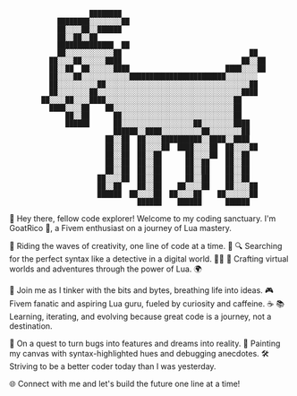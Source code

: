                                                                                        
                        ████████                                                        
                ████████░░░░░░░░██                                                      
                ██░░░░██░░██████                                                        
                ██░░██░░██                                                              
                ██████████████  ██                                                      
                ██░░░░░░░░░░░░██                                ██                      
              ██░░░░██░░░░░░████                              ██░░██                    
              ██░░██  ██░░░░░░████                        ████░░░░██                    
              ██░░░░██░░░░░░░░░░░░████████████████████████░░░░░░░░                      
              ██░░░░░░░░░░██░░░░░░░░░░░░░░░░░░░░░░░░░░░░░░░░░░░░██                      
              ██░░░░░░░░██░░░░░░░░░░░░░░░░░░░░░░░░░░░░░░░░░░░░████                      
            ██░░░░██░░░░████░░░░░░░░░░░░░░░░░░░░░░░░░░░░░░░░██                          
              ████░░░░██    ██░░░░░░░░░░░░░░░░░░░░░░░░░░░░░░██                          
                  ██░░██      ██░░░░░░░░░░░░░░░░░░░░░░░░░░░░██                          
                  ██████      ██░░░░░░░░░░░░░░░░░░██░░░░░░░░████                        
                              ██████░░████░░░░░░░░░░██░░░░░░░░██                        
                            ██░░██  ██░░░░██████████░░████░░████                        
                            ██░░██  ██░░░░██  ████░░░░██  ██░░░░██                      
                            ██░░██  ██░░██      ██░░░░██  ██░░██                        
                            ██░░██  ██░░██      ██░░██    ██░░██                        
                            ██░░██  ██░░██      ██░░██    ██░░██                        
                          ██░░░░██  ██░░██      ██░░██    ██░░██                        
                          ██░░██    ██░░██    ██░░░░██    ██░░░░██                      
                          ██████  ██░░░░██  ██░░░░██    ██░░░░░░██                      
                                    ██████    ██████      ██████                        



👋 Hey there, fellow code explorer! Welcome to my coding sanctuary. I'm GoatRico 🐐, a Fivem enthusiast on a journey of Lua mastery.

🚀 Riding the waves of creativity, one line of code at a time. 🌌
🔍 Searching for the perfect syntax like a detective in a digital world. 🕵️‍♂️
🔧 Crafting virtual worlds and adventures through the power of Lua. 🌍

🔮 Join me as I tinker with the bits and bytes, breathing life into ideas.
🎮 Fivem fanatic and aspiring Lua guru, fueled by curiosity and caffeine. ☕
📚 Learning, iterating, and evolving because great code is a journey, not a destination.

🌟 On a quest to turn bugs into features and dreams into reality.
🎨 Painting my canvas with syntax-highlighted hues and debugging anecdotes.
🛠️ Striving to be a better coder today than I was yesterday.

🌐 Connect with me and let's build the future one line at a time!                                 
